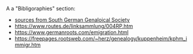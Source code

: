 A a "Bibligoraphies" section:

- [sources from South German Genaloical Society](https://www.wgff.de/linkliste.php?subject=auswanderer)
- <https://www.routes.de/linksammlung/004RP.htm>
- <https://www.germanroots.com/emigration.html>
- <https://freepages.rootsweb.com/~herz/genealogy/kuppenheim/kphm_immigr.htm>
